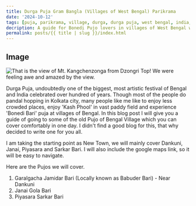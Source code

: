 ```yaml
---
title: Durga Puja Gram Bangla (Villages of West Bengal) Parikrama  
date: '2024-10-12'
tags: [puja, parikrama, village, durga, durga puja, west bengal, india, festival, pujo]
decription: A guide for Bonedi Pujo lovers in villages of West Bengal with route maps
permalink: posts/{{ title | slug }}/index.html
---
```

## Image

![That is the view of Mt. Kangchenzonga from Dzongri Top! We were feeling awe and amazed by the view.](https://arnabdatta.github.io/images/blog/dzongri/DSC_0067%20(1024x635).jpg)


Durga Puja, undoubtedly one of the biggest, most artistic festival of Bengal and India celebrated over hundred of years. Though most of the people do pandal hopping in Kolkata city, many people like me like to enjoy less crowded places, enjoy 'Kash Phool' in vast paddy field and experience 'Bonedi Bari' puja at villages of Bengal. In this blog post I will give you a guide of going to some of the old Pujo of Bengal Village which you can cover comfortably in one day. I didn't find a good blog for this, that why decided to write one for you all.

I am taking the starting point as New Town, we will mainly cover Dankuni, Janai, Piyasara and Sarkar Bari. I will also include the google maps link, so it will be easy to navigate.

Here are the Pujos we will cover.

1. Garalgacha Jamidar Bari (Locally known as Babuder Bari) - Near Dankuni
2. Janai Gola Bari
3. Piyasara Sarkar Bari

